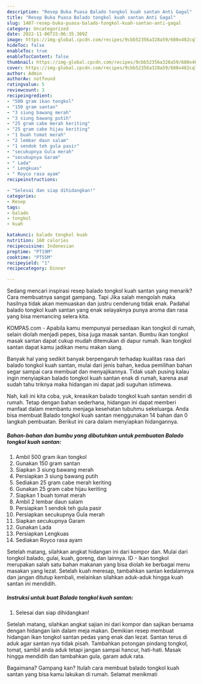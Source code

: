 ```yaml
---
description: "Resep Buka Puasa Balado tongkol kuah santan Anti Gagal"
title: "Resep Buka Puasa Balado tongkol kuah santan Anti Gagal"
slug: 1407-resep-buka-puasa-balado-tongkol-kuah-santan-anti-gagal
category: Uncategorized
date: 2022-11-06T15:06:35.309Z
image: https://img-global.cpcdn.com/recipes/9cbb52356a328a59/680x482cq70/balado-tongkol-kuah-santan-foto-resep-utama.jpg
hideToc: false
enableToc: true
enableTocContent: false
thumbnail: https://img-global.cpcdn.com/recipes/9cbb52356a328a59/680x482cq70/balado-tongkol-kuah-santan-foto-resep-utama.jpg
cover: https://img-global.cpcdn.com/recipes/9cbb52356a328a59/680x482cq70/balado-tongkol-kuah-santan-foto-resep-utama.jpg
author: Admin
authorAv: notfound
ratingvalue: 5
reviewcount: 3
recipeingredient:
- "500 gram ikan tongkol"
- "150 gram santan"
- "3 siung bawang merah"
- "3 siung bawang putih"
- "25 gram cabe merah keriting"
- "25 gram cabe hijau keriting"
- "1 buah tomat merah"
- "2 lembar daun salam"
- "1 sendok teh gula pasir"
- "secukupnya Gula merah"
- "secukupnya Garam"
- " Lada"
- " Lengkuas"
- " Royco rasa ayam"
recipeinstructions:

- "Selesai dan siap dihidangkan!"
categories:
- Resep
tags:
- balado
- tongkol
- kuah

katakunci: balado tongkol kuah 
nutrition: 160 calories
recipecuisine: Indonesian
preptime: "PT19M"
cooktime: "PT55M"
recipeyield: "1"
recipecategory: Dinner

---
```



Sedang mencari inspirasi resep balado tongkol kuah santan yang menarik? Cara membuatnya sangat gampang. Tapi Jika salah mengolah maka hasilnya tidak akan memuaskan dan justru cenderung tidak enak. Padahal balado tongkol kuah santan yang enak selayaknya punya aroma dan rasa yang bisa memancing selera kita.


KOMPAS.com - Apabila kamu mempunyai persediaan ikan tongkol di rumah, selain diolah menjadi pepes, bisa juga masak santan. Bumbu ikan tongkol masak santan dapat cukup mudah ditemukan di dapur rumah. Ikan tongkol santan dapat kamu jadikan menu makan siang.

Banyak hal yang sedikit banyak berpengaruh terhadap kualitas rasa dari balado tongkol kuah santan, mulai dari jenis bahan, kedua pemilihan bahan segar sampai cara membuat dan menyajikannya. Tidak usah pusing kalau ingin menyiapkan balado tongkol kuah santan enak di rumah, karena asal sudah tahu triknya maka hidangan ini dapat jadi suguhan istimewa.


Nah, kali ini kita coba, yuk, kreasikan balado tongkol kuah santan sendiri di rumah. Tetap dengan bahan sederhana, hidangan ini dapat memberi manfaat dalam membantu menjaga kesehatan tubuhmu sekeluarga. Anda bisa membuat Balado tongkol kuah santan menggunakan 14 bahan dan 0 langkah pembuatan. Berikut ini cara dalam menyiapkan hidangannya.

<!--inarticleads1-->

##### Bahan-bahan dan bumbu yang dibutuhkan untuk pembuatan Balado tongkol kuah santan:

1. Ambil 500 gram ikan tongkol
1. Gunakan 150 gram santan
1. Siapkan 3 siung bawang merah
1. Persiapkan 3 siung bawang putih
1. Sediakan 25 gram cabe merah keriting
1. Gunakan 25 gram cabe hijau keriting
1. Siapkan 1 buah tomat merah
1. Ambil 2 lembar daun salam
1. Persiapkan 1 sendok teh gula pasir
1. Persiapkan secukupnya Gula merah
1. Siapkan secukupnya Garam
1. Gunakan  Lada
1. Persiapkan  Lengkuas
1. Sediakan  Royco rasa ayam


Setelah matang, silahkan angkat hidangan ini dari kompor dan. Mulai dari tongkol balado, gulai, kuah, goreng, dan lainnya. ID - Ikan tongkol merupakan salah satu bahan makanan yang bisa diolah ke berbagai menu masakan yang lezat. Setelah kuah meresap, tambahkan santan kedalamnya dan jangan ditutup kembali, melainkan silahkan aduk-aduk hingga kuah santan ini mendidih. 

<!--inarticleads2-->

##### Instruksi untuk buat Balado tongkol kuah santan:


1. Selesai dan siap dihidangkan!

Setelah matang, silahkan angkat sajian ini dari kompor dan sajikan bersama dengan hidangan lain dalam meja makan. Demikian resep membuat hidangan ikan tongkol santan pedas yang enak dan lezat. Santan terus di aduk agar santan nya tidak pisah. Tambahkan potongan pindang tongkol, tomat, sambil anda aduk tetapi jangan sampai hancur, hati-hati. Masak hingga mendidih dan tambahkan gula, garam aduk rata. 

Bagaimana? Gampang kan? Itulah cara membuat balado tongkol kuah santan yang bisa kamu lakukan di rumah. Selamat menikmati
